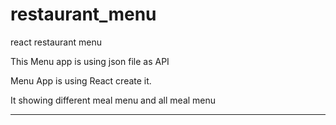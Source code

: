 # restaurant_menu
react restaurant menu

This Menu app is using json file as API

Menu App is using React create it. 

It showing different meal menu and all meal menu

--------------------------------------------------------------------------------------------------

